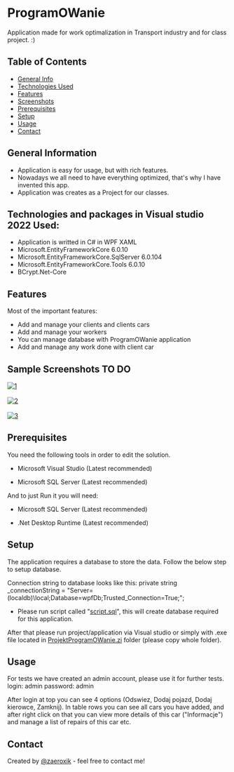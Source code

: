 ﻿
# ProgramOWanie
Application made for work optimalization in Transport industry and  for class project. :)

## Table of Contents
* [General Info](#general-information)
* [Technologies Used](#technologies-used)
* [Features](#features)
* [Screenshots](#screenshots)
* [Prerequisites](#Prerequisites)
* [Setup](#setup)
* [Usage](#usage)
* [Contact](#contact)



## General Information
- Application is easy for usage, but with rich features.
- Nowadays we all need to have everything optimized, that's why I have invented this app.
- Application was creates as a Project for our classes.
<!-- You don't have to answer all the questions - just the ones relevant to your project. -->


## Technologies and packages in Visual studio 2022 Used:
- Application is writted in C# in WPF XAML
- Microsoft.EntityFrameworkCore 6.0.10
- Microsoft.EntityFrameworkCore.SqlServer 6.0.104
- Microsoft.EntityFrameworkCore.Tools 6.0.10
- BCrypt.Net-Core



## Features
Most of the important features:
- Add and manage your clients and clients cars
- Add and manage your workers
- You can manage database with ProgramOWanie application
- Add and manage any work done with client car


## Sample Screenshots TO DO
<a href="https://postimages.org/" target="_blank"><img src="https://i.postimg.cc/Kj3QkMqC/1.png" alt="1"/></a><br/><br/>
<a href="https://postimages.org/" target="_blank"><img src="https://i.postimg.cc/3WM1gxzN/2.png" alt="2"/></a><br/><br/>
<a href='https://postimages.org/' target='_blank'><img src='https://i.postimg.cc/Z5NR7K2Z/3.png' border='0' alt='3'/></a>
<!-- If you have screenshots you'd like to share, include them here. -->


## Prerequisites

You need the following tools in order to edit the solution.

-   Microsoft Visual Studio (Latest recommended)
    
-   Microsoft SQL Server (Latest recommended)

And to just Run it you will need:
-   Microsoft SQL Server  (Latest recommended)

-   .Net Desktop Runtime (Latest recommended)


## Setup

The application requires a database to store the data. Follow the below step to setup database.

Connection string to database looks like this:
        private string _connectionString =
            "Server=(localdb)\\local;Database=wpfDb;Trusted_Connection=True;";
            

-  Please run script called "[script.sql](https://github.com/zaeroxik/ProjektProgramOWanie/blob/master/script.sql "script.sql")", this will create database required for this application.

After that please run project/application via Visual studio or simply with .exe file located in [ProjektProgramOWanie.zi](https://github.com/zaeroxik/ProjektProgramOWanie/blob/master/ProjektProgramOWanie.zip "ProjektProgramOWanie.zip") folder (please copy whole folder).

    

## Usage
For tests we have created an admin account, please use it for further tests.
login: admin
password: admin

After login at top you can see 4 options (Odswiez, Dodaj pojazd, Dodaj kierowce, Zamknij).
In table rows you can see all cars you have added, and after right click on that you can view more details of this car ("Informacje") and manage a list of repairs of this car etc.


## Contact
Created by [@zaeroxik](https://github.com/zaeroxik) - feel free to contact me!


<!-- Optional -->
<!-- ## License -->
<!-- This project is open source and available under the [... License](). -->

<!-- You don't have to include all sections - just the one's relevant to your project -->
